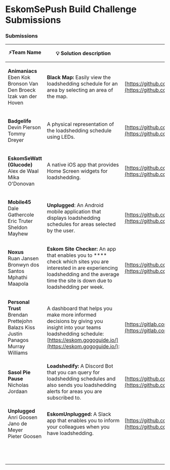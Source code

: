# EskomSePush Build Challenge Submissions

### Submissions

| ⚡Team Name                                                                                                                        | 💡 Solution description                                                                                                                                                                           | 📄 Documentation                                                                                                   | 🎬 Video                                                                                                                                                         |
| --------------------------------------------------------------------------------------------------------------------------------- | ------------------------------------------------------------------------------------------------------------------------------------------------------------------------------------------------- | ------------------------------------------------------------------------------------------------------------------ | ---------------------------------------------------------------------------------------------------------------------------------------------------------------- |
| <p><strong>Animaniacs</strong><br>Eben Kok<br>Bronson Van Den Broeck<br>Izak van der Hoven</p>                                    | **Black Map:** Easily view the loadshedding schedule for an area by selecting an area of the map.                                                                                                 | [https://github.com/ebenkok/animaniacs-sePush](https://github.com/ebenkok/animaniacs-sePush)                       | [Demo video](https://github.com/ebenkok/animaniacs-sePush/blob/main/Blackmap%20Demo\_small.mov)                                                                  |
| <p><strong>Badgelife</strong><br>Devin Pierson<br>Tommy Dreyer</p>                                                                | A physical  representation of the loadshedding schedule using LEDs.                                                                                                                               | [https://github.com/devinpearson/eskomsepush\_badge\_api](https://github.com/devinpearson/eskomsepush\_badge\_api) | /                                                                                                                                                                |
| <p><strong>EskomSeWatt (Glucode)</strong><br><strong></strong>Alex de Waal<br>Mika O'Donovan</p>                                  | A native iOS app that provides Home Screen  widgets for loadshedding.                                                                                                                             | [https://github.com/alex-de-waal/EskomSeWatt](https://github.com/alex-de-waal/EskomSeWatt)                         | [Demo video](https://github.com/alex-de-waal/EskomSeWatt#video-demo)                                                                                             |
| <p><strong>Mobile45</strong><br><strong></strong>Dale Gathercole<br>Eric Truter<br>Sheldon Mayhew</p>                             | **Unplugged**: An Android mobile application that displays loadshedding schedules for areas selected by the user.                                                                                 | [https://github.com/DJG-P45/Unplugged](https://github.com/DJG-P45/Unplugged)                                       | [Demo video](https://github.com/DJG-P45/Unplugged/blob/main/mobile45\_unplugged\_demo.mp4)                                                                       |
| <p><strong>Noxus</strong><br><strong></strong>Ruan Jansen<br>Bronwyn dos Santos<br>Mphathi Maapola</p>                            | **Eskom Site Checker:** An app that enables you to **** check which sites you are interested in are experiencing loadshedding and the average time the site is down due to loadshedding per week. | [https://github.com/RuanJansen/EskomChallenge](https://github.com/RuanJansen/EskomChallenge)                       | [Demo video](https://github.com/RuanJansen/EskomChallenge/blob/main/Simulator%20Screen%20Recording%20-%20iPhone%2014%20Pro%20-%202022-10-17%20at%2021.14.33.gif) |
| <p><strong>Personal Trust</strong><br><strong></strong>Brendan Prettejohn<br>Balazs Kiss<br>Justin Panagos<br>Murray Williams</p> | A dashboard that helps you make more informed decisions by giving you insight into your teams loadshedding schedule: [https://eskom.gogoguide.io/](https://eskom.gogoguide.io/):                  | [https://gitlab.com/pt-play-ground/eskomsepush](https://gitlab.com/pt-play-ground/eskomsepush)                     | [Demo video](https://www.youtube.com/watch?v=m1caxaPq7TY)                                                                                                        |
| <p><strong>Sasol Pie Pause</strong><br><strong></strong>Nicholas Jordaan</p>                                                      | **Loadshedify:**  A Discord Bot that you can query for loadshedding schedules and also sends you loadshedding alerts for areas you are subscribed to.                                             | [https://github.com/remiX-/loadshedify](https://github.com/remiX-/loadshedify)                                     | [Demo video](https://www.youtube.com/watch?v=n4beo8zmx84)                                                                                                        |
| <p><strong>Unplugged</strong><br><strong></strong>Anri Goosen<br>Jano de Meyer<br>Pieter Goosen</p>                               | **EskomUnplugged:** A Slack app that enables you to inform your colleagues when you have loadshedding.                                                                                            | [https://github.com/GoosenA/eskomunplugged](https://github.com/GoosenA/eskomunplugged)                             | [Demo video](https://www.youtube.com/watch?v=TyXMMHY-RP0)                                                                                                        |
| <p><br></p>                                                                                                                       |                                                                                                                                                                                                   |                                                                                                                    |                                                                                                                                                                  |
